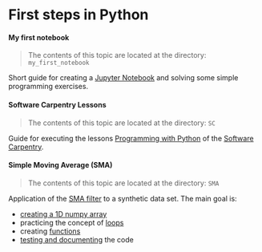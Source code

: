 # First steps in Python

#### My first notebook

> The contents of this topic are located at the directory: `my_first_notebook`

Short guide for creating a [Jupyter Notebook](http://jupyter.readthedocs.io/en/latest/)
and solving some simple programming exercises.

#### Software Carpentry Lessons

> The contents of this topic are located at the directory: `SC`

Guide for executing the lessons 
[Programming with Python](http://swcarpentry.github.io/python-novice-inflammation/)
of the [Software Carpentry](http://software-carpentry.org/).

#### Simple Moving Average (SMA)

> The contents of this topic are located at the directory: `SMA`

Application of the [SMA filter](https://en.wikipedia.org/wiki/Moving_average#Simple_moving_average) 
to a synthetic data set. The main goal is:

* [creating a 1D numpy array](http://docs.scipy.org/doc/numpy/reference/routines.array-creation.html)
* practicing the concept of [loops](http://swcarpentry.github.io/python-novice-inflammation/02-loop.html)
* creating [functions](http://swcarpentry.github.io/python-novice-inflammation/06-func.html)
* [testing and documenting](http://swcarpentry.github.io/python-novice-inflammation/06-func.html) the code